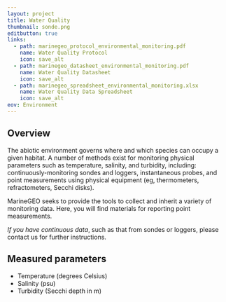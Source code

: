 ```yaml
---
layout: project
title: Water Quality
thumbnail: sonde.png
editbutton: true
links:
  - path: marinegeo_protocol_environmental_monitoring.pdf
    name: Water Quality Protocol
    icon: save_alt
  - path: marinegeo_datasheet_environmental_monitoring.pdf
    name: Water Quality Datasheet
    icon: save_alt
  - path: marinegeo_spreadsheet_environmental_monitoring.xlsx
    name: Water Quality Data Spreadsheet
    icon: save_alt
eov: Environment
---
```


## Overview

The abiotic environment governs where and which species can occupy a given habitat. A number of methods exist for monitoring physical parameters such as temperature, salinity, and turbidity, including: continuously-monitoring sondes and loggers, instantaneous probes, and point measurements using physical equipment (eg, thermometers, refractometers, Secchi disks).

MarineGEO seeks to provide the tools to collect and inherit a variety of monitoring data. Here, you will find materials for reporting point measurements.

*If you have continuous data*, such as that from sondes or loggers, please contact us for further instructions.

## Measured parameters
  - Temperature (degrees Celsius)
  - Salinity (psu)
  - Turbidity (Secchi depth in m)
